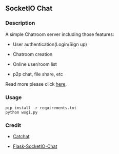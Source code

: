 ## SocketIO Chat

### Description

A simple Chatroom server including those features:

- User authentication(Login/Sign up)

- Chatroom creation

- Online user/room list

- p2p chat, file share, etc

Read more please click [here](https://magicwenli.github.io/2021/04/14/Socket-IO-Chatroom-%E5%B0%8F%E8%AE%B0.html).

### Usage

```shell
pip install -r requirements.txt
python wsgi.py
```

### Credit

- [Catchat](https://github.com/greyli/catchat)

- [Flask-SocketIO-Chat](https://github.com/miguelgrinberg/Flask-SocketIO-Chat)
